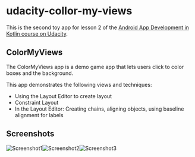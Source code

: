 # udacity-collor-my-views

This is the second toy app for lesson 2 of the [Android App Development in Kotlin course on Udacity](https://www.udacity.com/course/developing-android-apps-with-kotlin--ud9012).

## ColorMyViews

The ColorMyViews app is a demo game app that lets users click to color boxes and the background.

This app demonstrates the following views and techniques:
* Using the Layout Editor to create layout
* Constraint Layout
* In the Layout Editor: Creating chains, aligning objects, using baseline alignment for labels

## Screenshots

![Screenshot1](screenshots/ColorMyViewsScreenshots.png)![Screenshot2](screenshots/ColorMyViewsScreenshots.png)![Screenshot3](screenshots/ColorMyViewsScreenshots.png)
